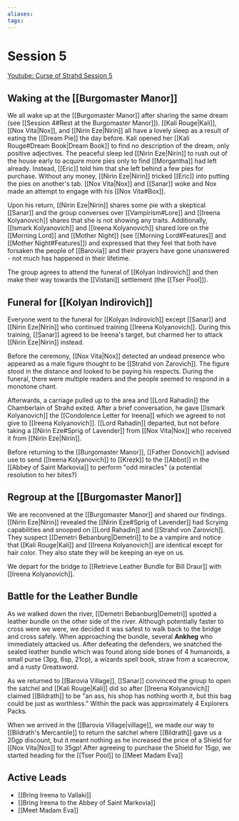 ```yaml
---
aliases: 
tags: 
---
```


# Session 5

[Youtube: Curse of Strahd Session 5](https://youtu.be/1pBFAP5rmlk)

## Waking at the [[Burgomaster Manor]]

We all wake up at the [[Burgomaster Manor]] after sharing the same dream (see [[Session 4#Rest at the Burgomaster Manor]]). [[Kali Rouge|Kali]], [[Nox Vita|Nox]], and [[Nirin Eze|Nirin]] all have a lovely sleep as a result of eating the [[Dream Pie]] the day before.  Kali opened her [[Kali Rouge#Dream Book|Dream Book]] to find no description of the dream, only positive adjectives.  The peaceful sleep led [[Nirin Eze|Nirin]] to rush out of the house early to acquire more pies only to find [[Morgantha]] had left already.  Instead, [[Eric]] told him that she left behind a few pies for purchase.  Without any money, [[Nirin Eze|Nirin]] tricked [[Eric]] into putting the pies on another's tab. [[Nox Vita|Nox]] and [[Sanar]] woke and Nox made an attempt to engage with his [[Nox Vita#Box]].

Upon his return, [[Nirin Eze|Nirin]] shares some pie with a skeptical [[Sanar]] and the group converses over [[Vampirism#Lore]] and [[Ireena Kolyanovich]] shares that she is not showing any traits.  Additionally, [[Ismark Kolyanovich]] and [[Ireena Kolyanovich]] shared lore on the [[Morning Lord]] and [[Mother Night]] (see [[Morning Lord#Features]] and [[Mother Night#Features]]) and expressed that they feel that both have forsaken the people of [[Barovia]] and their prayers have gone unanswered - not much has happened in their lifetime.

The group agrees to attend the funeral of [[Kolyan Indirovich]] and then make their way towards the [[Vistani]] settlement (the [[Tser Pool]]).

## Funeral for [[Kolyan Indirovich]]

Everyone went to the funeral for [[Kolyan Indirovich]] except [[Sanar]] and [[Nirin Eze|Nirin]] who continued training [[Ireena Kolyanovich]].  During this training, [[Sanar]] agreed to be Ireena's target, but charmed her to attack [[Nirin Eze|Nirin]] instead.

Before the ceremony, [[Nox Vita|Nox]] detected an undead presence who appeared as a male figure thought to be [[Strahd von Zarovich]].  The figure stood in the distance and looked to be paying his respects.  During the funeral, there were multiple readers and the people seemed to respond in a monotone chant.  

Afterwards, a carriage pulled up to the area and [[Lord Rahadin]] the Chamberlain of Strahd exited.  After a brief conversation, he gave [[Ismark Kolyanovich]] the [[Condolence Letter for Ireena]] which we agreed to not give to [[Ireena Kolyanovich]].  [[Lord Rahadin]] departed, but not before taking a [[Nirin Eze#Sprig of Lavender]] from [[Nox Vita|Nox]] who received it from [[Nirin Eze|Nirin]].

Before returning to the [[Burgomaster Manor]], [[Father Donovich]] advised use to send [[Ireena Kolyanovich]] to [[Krezk]] to the [[Abbot]] in the [[Abbey of Saint Markovia]] to perform "odd miracles" (a potential resolution to her bites?)

## Regroup at the [[Burgomaster Manor]]

We are reconvened at the [[Burgomaster Manor]] and shared our findings.  [[Nirin Eze|Nirin]] revealed the [[Nirin Eze#Sprig of Lavender]] had Scrying capabilities and snooped on [[Lord Rahadin]] and [[Strahd von Zarovich]].  They suspect [[Demetri Bebanburg|Demetri]] to be a vampire and notice that [[Kali Rouge|Kali]] and [[Ireena Kolyanovich]] are identical except for hair color. They also state they will be keeping an eye on us.

We depart for the bridge to [[Retrieve Leather Bundle for Bill Draur]] with [[Ireena Kolyanovich]]. 

## Battle for the Leather Bundle

As we walked down the river, [[Demetri Bebanburg|Demetri]] spotted a leather bundle on the other side of the river.  Although potentially faster to cross were we were, we decided it was safest to walk back to the bridge and cross safely.  When approaching the bundle, several **Ankheg** who immediately attacked us.  After defeating the defenders, we snatched the sealed leather bundle which was found along side bones of 4 humanoids, a small purse (3pg, 6sp, 21cp), a wizards spell book, straw from a scarecrow, and a rusty Greatsword.

As we returned to [[Barovia Village]], [[Sanar]] convinced the group to open the satchel and [[Kali Rouge|Kali]] did so after [[Ireena Kolyanovich]] claimed [[Bildrath]] to be "an ass, his shop has nothing worth it, but this bag could be just as worthless."  Within the pack was approximately 4 Explorers Packs.  

When we arrived in the [[Barovia Village|village]], we made our way to [[Bildrath's Mercantile]] to return the satchel where [[Bildrath]] gave us a 20gp discount, but it meant nothing as he increased the price of a Shield for [[Nox Vita|Nox]] to 35gp!  After agreeing to purchase the Shield for 15gp, we started heading for the [[Tser Pool]] to [[Meet Madam Eva]]

## Active Leads

- [[Bring Ireena to Vallaki]]
- [[Bring Ireena to the Abbey of Saint Markovia]]
- [[Meet Madam Eva]]
